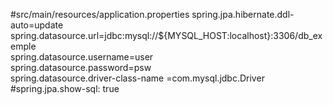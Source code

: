 #src/main/resources/application.properties
spring.jpa.hibernate.ddl-auto=update    
spring.datasource.url=jdbc:mysql://${MYSQL_HOST:localhost}:3306/db_exemple    
spring.datasource.username=user    
spring.datasource.password=psw    
spring.datasource.driver-class-name =com.mysql.jdbc.Driver    
#spring.jpa.show-sql: true    
